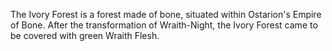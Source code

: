 The Ivory Forest is a forest made of bone, situated within Ostarion's Empire of Bone. After the transformation of Wraith-Night, the Ivory Forest came to be covered with green Wraith Flesh.